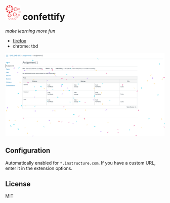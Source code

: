 # ![confettify icon](https://github.com/suaviloquence/confettify/raw/dev/confettify/icons/confettify-48x48.png) confettify

*make learning more fun*

- [firefox](https://addons.mozilla.org/en-US/firefox/addon/confettify/)
- chrome: tbd

![screenshot of a canvas assignment with confetty strewn about](https://github.com/suaviloquence/confettify/raw/dev/screenshot.png)

## Configuration

Automatically enabled for `*.instructure.com`.  If you have a custom URL, enter it in the extension options.

## License

MIT
